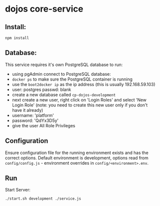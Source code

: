 # dojos core-service

## Install:
```
npm install
```

## Database:

This service requires it's own PostgreSQL database to run:

- using pgAdmin connect to PostgreSQL database:
- `docker ps` to make sure the PostgreSQL container is running
- use the `boot2docker ip` as the ip address (this is usually 192.168.59.103)
- user: postgres passwd: blank
- create a new database called `cp-dojos-development`
- next create a new user, right click on 'Login Roles' and select 'New Login Role'
		(note: you need to create this new user only if you don't have it already)
- username: 'platform'
- password: 'QdYx3D5y'
- give the user All Role Privileges

## Configuration

Ensure configuration file for the running environment exists and has the correct options. Default environment is development, options read from `config/config.js` - environment overrides in `config/<environment>.env`.

## Run

Start Server:

`./start.sh development ./service.js`

